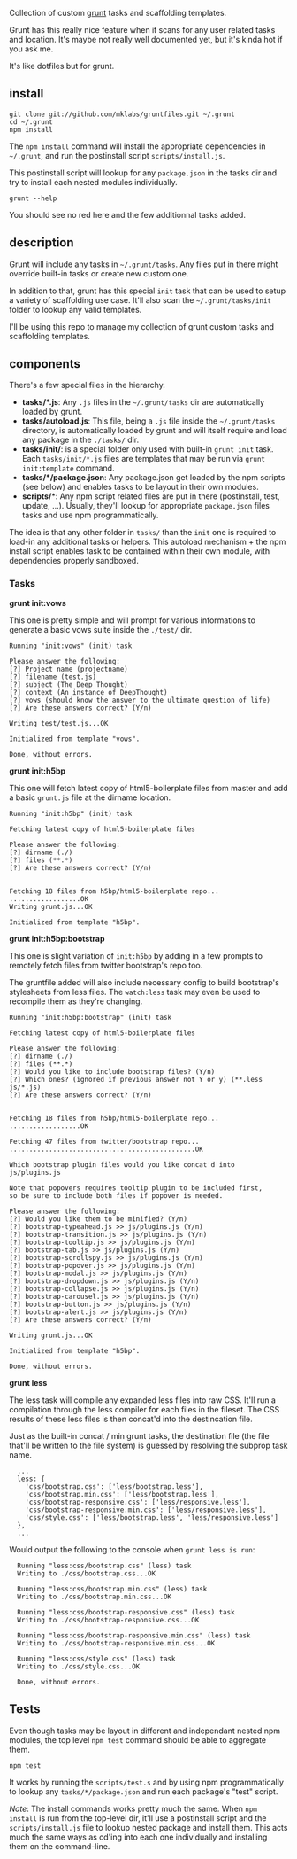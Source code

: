 Collection of custom [grunt](https://github.com/cowboy/grunt) tasks and
scaffolding templates.

Grunt has this really nice feature when it scans for any user related
tasks and location. It's maybe not really well documented yet, but it's
kinda hot if you ask me.

It's like dotfiles but for grunt.

## install

    git clone git://github.com/mklabs/gruntfiles.git ~/.grunt
    cd ~/.grunt
    npm install

The `npm install` command will install the appropriate dependencies in
`~/.grunt`, and run the postinstall script `scripts/install.js`.

This postinstall script will lookup for any `package.json` in the tasks
dir and try to install each nested modules individually.

    grunt --help

You should see no red here and the few additionnal tasks added.

## description

Grunt will include any tasks in `~/.grunt/tasks`. Any files put in there might
override built-in tasks or create new custom one.

In addition to that, grunt has this special `init` task that can be used
to setup a variety of scaffolding use case. It'll also scan the
`~/.grunt/tasks/init` folder to lookup any valid templates.

I'll be using this repo to manage my collection of grunt custom tasks
and scaffolding templates.

## components

There's a few special files in the hierarchy.

* **tasks/*.js**: Any `.js` files in the `~/.grunt/tasks` dir are
  automatically loaded by grunt.
* **tasks/autoload.js**: This file, being a `.js` file inside the
  `~/.grunt/tasks` directory, is automatically loaded by grunt and
  will itself require and load any package in the `./tasks/` dir.
* **tasks/init/**: is a special folder only used with built-in `grunt
  init` task. Each `tasks/init/*.js` files are templates that may be
  run via `grunt init:template` command.
* **tasks/*/package.json**: Any package.json get loaded by the npm
  scripts (see below) and enables tasks to be layout in their own
  modules.
* **scripts/***: Any npm script related files are put in there (postinstall,
  test, update, ...). Usually, they'll lookup for appropriate
  `package.json` files tasks and use npm programmatically.

The idea is that any other folder in `tasks/` than the `init` one is
required to load-in any additional tasks or helpers. This autoload
mechanism + the npm install script enables task to be contained within
their own module, with dependencies properly sandboxed.


### Tasks

**grunt init:vows**

This one is pretty simple and will prompt for various informations to
generate a basic vows suite inside the `./test/` dir.

    Running "init:vows" (init) task

    Please answer the following:
    [?] Project name (projectname)
    [?] filename (test.js)
    [?] subject (The Deep Thought)
    [?] context (An instance of DeepThought)
    [?] vows (should know the answer to the ultimate question of life)
    [?] Are these answers correct? (Y/n)

    Writing test/test.js...OK

    Initialized from template "vows".

    Done, without errors.


**grunt init:h5bp**

This one will fetch latest copy of html5-boilerplate files from master
and add a basic `grunt.js` file at the dirname location.

    Running "init:h5bp" (init) task

    Fetching latest copy of html5-boilerplate files

    Please answer the following:
    [?] dirname (./)
    [?] files (**.*)
    [?] Are these answers correct? (Y/n)


    Fetching 18 files from h5bp/html5-boilerplate repo...
    ..................OK
    Writing grunt.js...OK

    Initialized from template "h5bp".


**grunt init:h5bp:bootstrap**

This one is slight variation of `init:h5bp` by adding in a few prompts
to remotely fetch files from twitter bootstrap's repo too.

The gruntfile added will also include necessary config to build
bootstrap's stylesheets from less files. The `watch:less` task may even
be used to recompile them as they're changing.

    Running "init:h5bp:bootstrap" (init) task

    Fetching latest copy of html5-boilerplate files

    Please answer the following:
    [?] dirname (./)
    [?] files (**.*)
    [?] Would you like to include bootstrap files? (Y/n)
    [?] Which ones? (ignored if previous answer not Y or y) (**.less js/*.js)
    [?] Are these answers correct? (Y/n)


    Fetching 18 files from h5bp/html5-boilerplate repo...
    ..................OK

    Fetching 47 files from twitter/bootstrap repo...
    ...............................................OK

    Which bootstrap plugin files would you like concat'd into js/plugins.js

    Note that popovers requires tooltip plugin to be included first,
    so be sure to include both files if popover is needed.

    Please answer the following:
    [?] Would you like them to be minified? (Y/n)
    [?] bootstrap-typeahead.js >> js/plugins.js (Y/n)
    [?] bootstrap-transition.js >> js/plugins.js (Y/n)
    [?] bootstrap-tooltip.js >> js/plugins.js (Y/n)
    [?] bootstrap-tab.js >> js/plugins.js (Y/n)
    [?] bootstrap-scrollspy.js >> js/plugins.js (Y/n)
    [?] bootstrap-popover.js >> js/plugins.js (Y/n)
    [?] bootstrap-modal.js >> js/plugins.js (Y/n)
    [?] bootstrap-dropdown.js >> js/plugins.js (Y/n)
    [?] bootstrap-collapse.js >> js/plugins.js (Y/n)
    [?] bootstrap-carousel.js >> js/plugins.js (Y/n)
    [?] bootstrap-button.js >> js/plugins.js (Y/n)
    [?] bootstrap-alert.js >> js/plugins.js (Y/n)
    [?] Are these answers correct? (Y/n)

    Writing grunt.js...OK

    Initialized from template "h5bp".

    Done, without errors.


**grunt less**

The less task will compile any expanded less files into raw CSS. It'll
run a compilation through the less compiler for each files in the
fileset. The CSS results of these less files is then concat'd into the
destincation file.

Just as the built-in concat / min grunt tasks, the destination file
(the file that'll be written to the file system) is guessed by resolving
the subprop task name.

      ...
      less: {
        'css/bootstrap.css': ['less/bootstrap.less'],
        'css/bootstrap.min.css': ['less/bootstrap.less'],
        'css/bootstrap-responsive.css': ['less/responsive.less'],
        'css/bootstrap-responsive.min.css': ['less/responsive.less'],
        'css/style.css': ['less/bootstrap.less', 'less/responsive.less']
      },
      ...

Would output the following to the console when `grunt less is run`:

      Running "less:css/bootstrap.css" (less) task
      Writing to ./css/bootstrap.css...OK

      Running "less:css/bootstrap.min.css" (less) task
      Writing to ./css/bootstrap.min.css...OK

      Running "less:css/bootstrap-responsive.css" (less) task
      Writing to ./css/bootstrap-responsive.css...OK

      Running "less:css/bootstrap-responsive.min.css" (less) task
      Writing to ./css/bootstrap-responsive.min.css...OK

      Running "less:css/style.css" (less) task
      Writing to ./css/style.css...OK

      Done, without errors.

## Tests

Even though tasks may be layout in different and independant nested npm
modules, the top level `npm test` command should be able to aggregate
them.

    npm test

It works by running the `scripts/test.s` and by using npm
programmatically to lookup any `tasks/*/package.json` and run each
package's "test" script.

*Note*: The install commands works pretty much the same. When `npm
install` is run from the top-level dir, it'll use a postinstall script
and the  `scripts/install.js` file to lookup nested package and install
them. This acts much the same ways as cd'ing into each one individually
and installing them on the command-line.
